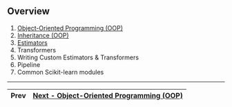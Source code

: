 ## Overview
1. [Object-Oriented Programming (OOP)](./object-oriented-programming.md "Object-Oriented Programming (OOP)")
2. [Inheritance (OOP)](./inheritance.md "Inheritance (OOP)")
3. [Estimators](./estimators.md "Estimators")
4. Transformers
5. Writing Custom Estimators & Transformers
6. Pipeline
7. Common Scikit-learn modules

---
| Prev | [Next - Object-Oriented Programming (OOP)](./object-oriented-programming.md "Object-Oriented Programming (OOP)") |
|:-----|-----------------------------------------------------------------------------------------------------------------:|

